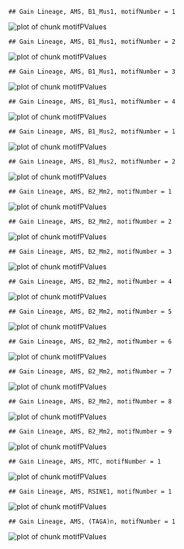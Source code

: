 

```
## Gain Lineage, AMS, B1_Mus1, motifNumber = 1
```

![plot of chunk motifPValues](figure/motifPValues-1.png) 

```
## Gain Lineage, AMS, B1_Mus1, motifNumber = 2
```

![plot of chunk motifPValues](figure/motifPValues-2.png) 

```
## Gain Lineage, AMS, B1_Mus1, motifNumber = 3
```

![plot of chunk motifPValues](figure/motifPValues-3.png) 

```
## Gain Lineage, AMS, B1_Mus1, motifNumber = 4
```

![plot of chunk motifPValues](figure/motifPValues-4.png) 

```
## Gain Lineage, AMS, B1_Mus2, motifNumber = 1
```

![plot of chunk motifPValues](figure/motifPValues-5.png) 

```
## Gain Lineage, AMS, B1_Mus2, motifNumber = 2
```

![plot of chunk motifPValues](figure/motifPValues-6.png) 

```
## Gain Lineage, AMS, B2_Mm2, motifNumber = 1
```

![plot of chunk motifPValues](figure/motifPValues-7.png) 

```
## Gain Lineage, AMS, B2_Mm2, motifNumber = 2
```

![plot of chunk motifPValues](figure/motifPValues-8.png) 

```
## Gain Lineage, AMS, B2_Mm2, motifNumber = 3
```

![plot of chunk motifPValues](figure/motifPValues-9.png) 

```
## Gain Lineage, AMS, B2_Mm2, motifNumber = 4
```

![plot of chunk motifPValues](figure/motifPValues-10.png) 

```
## Gain Lineage, AMS, B2_Mm2, motifNumber = 5
```

![plot of chunk motifPValues](figure/motifPValues-11.png) 

```
## Gain Lineage, AMS, B2_Mm2, motifNumber = 6
```

![plot of chunk motifPValues](figure/motifPValues-12.png) 

```
## Gain Lineage, AMS, B2_Mm2, motifNumber = 7
```

![plot of chunk motifPValues](figure/motifPValues-13.png) 

```
## Gain Lineage, AMS, B2_Mm2, motifNumber = 8
```

![plot of chunk motifPValues](figure/motifPValues-14.png) 

```
## Gain Lineage, AMS, B2_Mm2, motifNumber = 9
```

![plot of chunk motifPValues](figure/motifPValues-15.png) 

```
## Gain Lineage, AMS, MTC, motifNumber = 1
```

![plot of chunk motifPValues](figure/motifPValues-16.png) 

```
## Gain Lineage, AMS, RSINE1, motifNumber = 1
```

![plot of chunk motifPValues](figure/motifPValues-17.png) 

```
## Gain Lineage, AMS, (TAGA)n, motifNumber = 1
```

![plot of chunk motifPValues](figure/motifPValues-18.png) 
  
